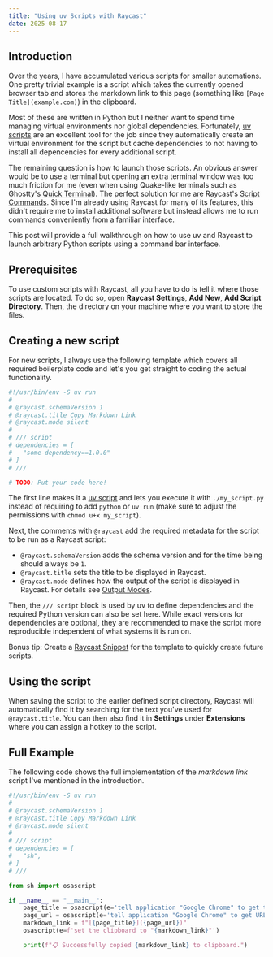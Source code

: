 ```yaml
---
title: "Using uv Scripts with Raycast"
date: 2025-08-17
---
```


## Introduction

Over the years, I have accumulated various scripts for smaller automations.
One pretty trivial example is a script which takes the currently opened browser tab and stores the markdown link to this page (something like `[Page Title](example.com)`) in the clipboard.

Most of these are written in Python but I neither want to spend time managing virtual environments nor global dependencies.
Fortunately, [uv scripts](https://docs.astral.sh/uv/guides/scripts/#using-a-shebang-to-create-an-executable-file) are an excellent tool for the job since they automatically create an virtual environment for the script but cache dependencies to not having to install all depencencies for every additional script.

The remaining question is how to launch those scripts.
An obvious answer would be to use a terminal but opening an extra terminal window was too much friction for me (even when using Quake-like terminals such as Ghostty's [Quick Terminal](https://hachyderm.io/@mitchellh/113222119716853963)).
The perfect solution for me are Raycast's [Script Commands](https://www.raycast.com/blog/getting-started-with-script-commands).
Since I'm already using Raycast for many of its features, this didn't require me to install additional software but instead allows me to run commands conveniently from a familiar interface.

This post will provide a full walkthrough on how to use uv and Raycast to launch arbitrary Python scripts using a command bar interface.

## Prerequisites

To use custom scripts with Raycast, all you have to do is tell it where those scripts are located.
To do so, open **Raycast Settings**, **Add New**, **Add Script Directory**.
Then, the directory on your machine where you want to store the files.

## Creating a new script

For new scripts, I always use the following template which covers all required boilerplate code and let's you get straight to coding the actual functionality.

```python
#!/usr/bin/env -S uv run
#
# @raycast.schemaVersion 1
# @raycast.title Copy Markdown Link
# @raycast.mode silent
# 
# /// script
# dependencies = [
#   "some-dependency==1.0.0"
# ]
# ///

# TODO: Put your code here!
```

The first line makes it a [uv script](https://docs.astral.sh/uv/guides/scripts/#using-a-shebang-to-create-an-executable-file) and lets you execute it with `./my_script.py` instead of requiring to add `python` or `uv run` (make sure to adjust the permissions with `chmod u+x my_script`).

Next, the comments with `@raycast` add the required metadata for the script to be run as a Raycast script:

- `@raycast.schemaVersion` adds the schema version and for the time being should always be `1`.
- `@raycast.title` sets the title to be displayed in Raycast.
- `@raycast.mode` defines how the output of the script is displayed in Raycast. For details see [Output Modes](https://github.com/raycast/script-commands/blob/master/documentation/OUTPUTMODES.md).

Then, the `/// script` block is used by uv to define dependencies and the required Python version can also be set here.
While exact versions for dependencies are optional, they are recommended to make the script more reproducible independent of what systems it is run on.

Bonus tip: Create a [Raycast Snippet](https://manual.raycast.com/snippets) for the template to quickly create future scripts.

## Using the script

When saving the script to the earlier defined script directory, Raycast will automatically find it by searching for the text you've used for `@raycast.title`.
You can then also find it in **Settings** under **Extensions** where you can assign a hotkey to the script.

## Full Example

The following code shows the full implementation of the *markdown link* script I've mentioned in the introduction.

```python
#!/usr/bin/env -S uv run
#
# @raycast.schemaVersion 1
# @raycast.title Copy Markdown Link
# @raycast.mode silent
# 
# /// script
# dependencies = [
#   "sh",
# ]
# ///

from sh import osascript

if __name__ == "__main__":
    page_title = osascript(e='tell application "Google Chrome" to get title of active tab of first window').strip()
    page_url = osascript(e='tell application "Google Chrome" to get URL of active tab of first window').strip()
    markdown_link = f"[{page_title}]({page_url})"
    osascript(e=f'set the clipboard to "{markdown_link}"')

    print(f"📋 Successfully copied {markdown_link} to clipboard.")
```
